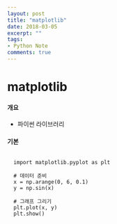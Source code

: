 ```yaml
---
layout: post
title: "matplotlib"
date: 2018-03-05
excerpt: ""
tags:
- Python Note
comments: true
---
```

# matplotlib

#### 개요
- 파이썬 라이브러리

#### 기본
<pre><code>
  import matplotlib.pyplot as plt

  # 데이터 준비
  x = np.arange(0, 6, 0.1)
  y = np.sin(x)

  # 그래프 그리기
  plt.plot(x, y)
  plt.show()

</code></pre>
